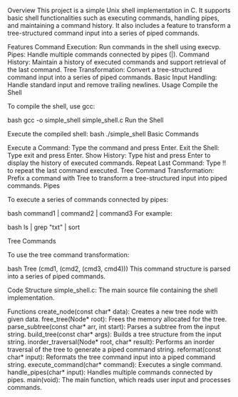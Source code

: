 Overview
This project is a simple Unix shell implementation in C. It supports basic shell functionalities such as executing commands, handling pipes, and maintaining a command history. It also includes a feature to transform a tree-structured command input into a series of piped commands.

Features
Command Execution: Run commands in the shell using execvp.
Pipes: Handle multiple commands connected by pipes (|).
Command History: Maintain a history of executed commands and support retrieval of the last command.
Tree Transformation: Convert a tree-structured command input into a series of piped commands.
Basic Input Handling: Handle standard input and remove trailing newlines.
Usage
Compile the Shell

To compile the shell, use gcc:

bash
gcc -o simple_shell simple_shell.c
Run the Shell

Execute the compiled shell:
bash
./simple_shell
Basic Commands

Execute a Command: Type the command and press Enter.
Exit the Shell: Type exit and press Enter.
Show History: Type hist and press Enter to display the history of executed commands.
Repeat Last Command: Type !! to repeat the last command executed.
Tree Command Transformation: Prefix a command with Tree to transform a tree-structured input into piped commands.
Pipes

To execute a series of commands connected by pipes:

bash
command1 | command2 | command3
For example:

bash
ls | grep "txt" | sort

Tree Commands

To use the tree command transformation:

bash
Tree (cmd1, (cmd2, (cmd3, cmd4)))
This command structure is parsed into a series of piped commands.

Code Structure
simple_shell.c: The main source file containing the shell implementation.

Functions
create_node(const char* data): Creates a new tree node with given data.
free_tree(Node* root): Frees the memory allocated for the tree.
parse_subtree(const char* arr, int start): Parses a subtree from the input string.
build_tree(const char* args): Builds a tree structure from the input string.
inorder_traversal(Node* root, char* result): Performs an inorder traversal of the tree to generate a piped command string.
reformat(const char* input): Reformats the tree command input into a piped command string.
execute_command(char* command): Executes a single command.
handle_pipes(char* input): Handles multiple commands connected by pipes.
main(void): The main function, which reads user input and processes commands.
